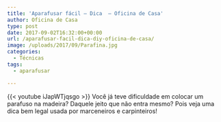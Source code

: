 ```yaml
---
title: 'Aparafusar fácil – Dica  – Oficina de Casa'
author: Oficina de Casa
type: post
date: 2017-09-02T16:32:00+00:00
url: /aparafusar-facil-dica-diy-oficina-de-casa/
image: /uploads/2017/09/Parafina.jpg
categories:
  - Técnicas
tags:
  - aparafusar

---
```

{{< youtube iJapWTjqsgo >}}
Você já teve dificuldade em colocar um parafuso na madeira? Daquele jeito que não entra mesmo? Pois veja uma dica bem legal usada por marceneiros e carpinteiros!
